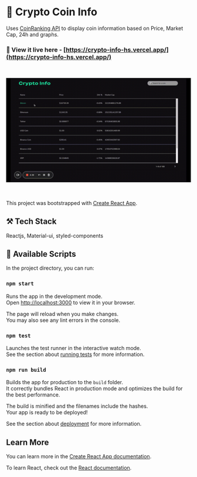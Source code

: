 # 🎈 Crypto Coin Info

Uses [CoinRanking API](https://developers.coinranking.com/api) to display coin information based on Price, Market Cap, 24h and graphs.
<br>

### 🔗 View it live here - [https://crypto-info-hs.vercel.app/](https://crypto-info-hs.vercel.app/)

<br>

![](src/assets/demo.gif)

<br>

This project was bootstrapped with [Create React App](https://github.com/facebook/create-react-app).

## ⚒️ Tech Stack

Reactjs, Material-ui, styled-components

## 📜 Available Scripts

In the project directory, you can run:

### `npm start`

Runs the app in the development mode.\
Open [http://localhost:3000](http://localhost:3000) to view it in your browser.

The page will reload when you make changes.\
You may also see any lint errors in the console.

### `npm test`

Launches the test runner in the interactive watch mode.\
See the section about [running tests](https://facebook.github.io/create-react-app/docs/running-tests) for more information.

### `npm run build`

Builds the app for production to the `build` folder.\
It correctly bundles React in production mode and optimizes the build for the best performance.

The build is minified and the filenames include the hashes.\
Your app is ready to be deployed!

See the section about [deployment](https://facebook.github.io/create-react-app/docs/deployment) for more information.

## Learn More

You can learn more in the [Create React App documentation](https://facebook.github.io/create-react-app/docs/getting-started).

To learn React, check out the [React documentation](https://reactjs.org/).
